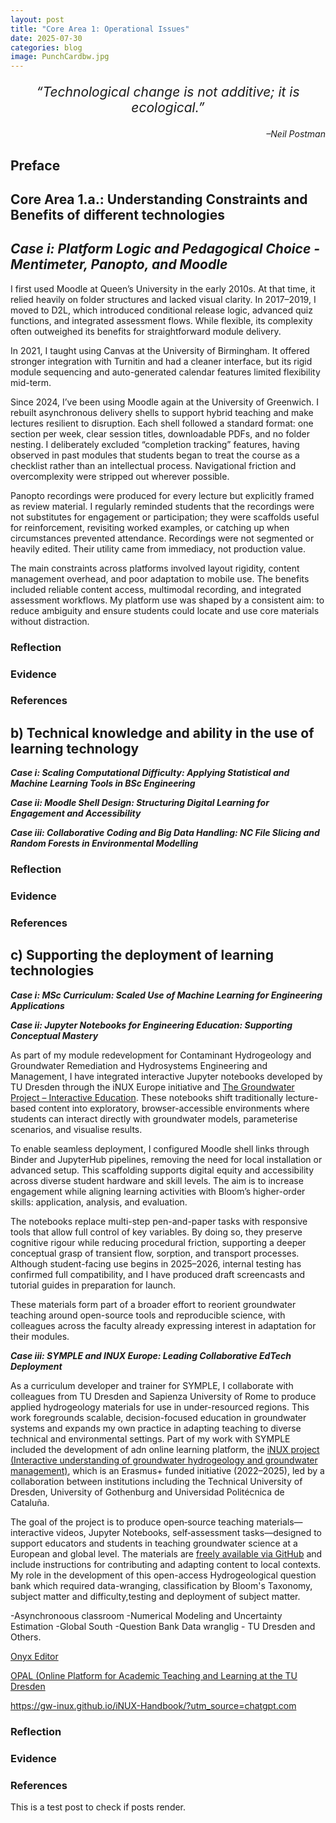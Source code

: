 ```yaml
---
layout: post
title: "Core Area 1: Operational Issues"
date: 2025-07-30
categories: blog
image: PunchCardbw.jpg
---
```


<p style="font-size: 1.5em; text-align: center;">
<em> “Technological change is not additive; it is ecological.”</em>
</p>

<p style="text-align: right;">
<em>–Neil Postman </em>
</p>

## Preface 


**<h2 id="Core_Area_1"> Core Area 1.a.: Understanding Constraints and Benefits of different technologies </h2>**

***<h2 id="Core_Area_1_a">Case i: Platform Logic and Pedagogical Choice - Mentimeter, Panopto, and Moodle </h2>***

I first used Moodle at Queen’s University in the early 2010s. At that time, it relied heavily on folder structures and lacked visual clarity. In 2017–2019, I moved to D2L, which introduced conditional release logic, advanced quiz functions, and integrated assessment flows. While flexible, its complexity often outweighed its benefits for straightforward module delivery.

In 2021, I taught using Canvas at the University of Birmingham. It offered stronger integration with Turnitin and had a cleaner interface, but its rigid module sequencing and auto-generated calendar features limited flexibility mid-term.

Since 2024, I’ve been using Moodle again at the University of Greenwich. I rebuilt asynchronous delivery shells to support hybrid teaching and make lectures resilient to disruption. Each shell followed a standard format: one section per week, clear session titles, downloadable PDFs, and no folder nesting. I deliberately excluded “completion tracking” features, having observed in past modules that students began to treat the course as a checklist rather than an intellectual process. Navigational friction and overcomplexity were stripped out wherever possible.

Panopto recordings were produced for every lecture but explicitly framed as review material. I regularly reminded students that the recordings were not substitutes for engagement or participation; they were scaffolds useful for reinforcement, revisiting worked examples, or catching up when circumstances prevented attendance. Recordings were not segmented or heavily edited. Their utility came from immediacy, not production value.

The main constraints across platforms involved layout rigidity, content management overhead, and poor adaptation to mobile use. The benefits included reliable content access, multimodal recording, and integrated assessment workflows. My platform use was shaped by a consistent aim: to reduce ambiguity and ensure students could locate and use core materials without distraction.

### Reflection
### Evidence
### References
## b) Technical knowledge and ability in the use of learning technology
***Case i: Scaling Computational Difficulty: Applying Statistical and Machine Learning Tools in BSc Engineering***

***Case ii: Moodle Shell Design: Structuring Digital Learning for Engagement and Accessibility***

***Case iii: Collaborative Coding and Big Data Handling: NC File Slicing and Random Forests in Environmental Modelling***

### Reflection
### Evidence
### References
## c) Supporting the deployment of learning technologies

***Case i: MSc Curriculum: Scaled Use of Machine Learning for Engineering Applications***


***Case ii: Jupyter Notebooks for Engineering Education: Supporting Conceptual Mastery***

As part of my module redevelopment for Contaminant Hydrogeology and Groundwater Remediation and Hydrosystems Engineering and Management, I have integrated interactive Jupyter notebooks developed by TU Dresden through the iNUX Europe initiative and <a href="https://gw-project.org/interactive-education/">The Groundwater Project – Interactive Education</a>. These notebooks shift traditionally lecture-based content into exploratory, browser-accessible environments where students can interact directly with groundwater models, parameterise scenarios, and visualise results.

To enable seamless deployment, I configured Moodle shell links through Binder and JupyterHub pipelines, removing the need for local installation or advanced setup. This scaffolding supports digital equity and accessibility across diverse student hardware and skill levels. The aim is to increase engagement while aligning learning activities with Bloom’s higher-order skills: application, analysis, and evaluation.

The notebooks replace multi-step pen-and-paper tasks with responsive tools that allow full control of key variables. By doing so, they preserve cognitive rigour while reducing procedural friction, supporting a deeper conceptual grasp of transient flow, sorption, and transport processes. Although student-facing use begins in 2025–2026, internal testing has confirmed full compatibility, and I have produced draft screencasts and tutorial guides in preparation for launch.

These materials form part of a broader effort to reorient groundwater teaching around open-source tools and reproducible science, with colleagues across the faculty already expressing interest in adaptation for their modules.


***Case iii: SYMPLE and INUX Europe: Leading Collaborative EdTech Deployment***

As a curriculum developer and trainer for SYMPLE, I collaborate with colleagues from TU Dresden and Sapienza University of Rome to produce applied hydrogeology materials for
use in under-resourced regions. This work foregrounds scalable, decision-focused education in groundwater systems and expands my own practice in adapting teaching to diverse technical
and environmental settings. Part of my work with SYMPLE included the development of adn online learning platform, the <a href="https://tu-dresden.de/bu/umwelt/hydro/inux/projekt/ueberblick?set_language=en">iNUX project (Interactive understanding of groundwater hydrogeology and groundwater management)</a>, which is an Erasmus+ funded initiative (2022–2025), led by a collaboration between institutions including the Technical University of Dresden, University of Gothenburg and Universidad Politécnica de Cataluña.

The goal of the project is to produce open‑source teaching materials—interactive videos, Jupyter Notebooks, self‑assessment tasks—designed to support educators and students in teaching groundwater science at a European and global level. The materials are <a href="https://github.com/gw-inux"> freely available via GitHub</a> and include instructions for contributing and adapting content to local contexts. My role in the development of this open-access Hydrogeological question bank which required data-wranging, classification by Bloom's Taxonomy, subject matter and difficulty,testing and deployment of subject matter.  

-Asynchronoous classroom
-Numerical Modeling and Uncertainty Estimation
-Global South
-Question Bank Data wranglig  - TU Dresden and Others.

<a href="https://www.onyx-editor.com/onyxeditor/editor;jsessionid=CBA16C0C2A0F56DCAB4198AFC18A1BED?0">Onyx Editor</a>

<a href="https://tu-dresden.de/studium/im-studium/studienorganisation/lehrangebot/lernplattform-opal?set_language=en))">OPAL (Online Platform for Academic Teaching and Learning at the TU Dresden</a>

https://gw-inux.github.io/iNUX-Handbook/?utm_source=chatgpt.com
### Reflection
### Evidence
### References




This is a test post to check if posts render.
